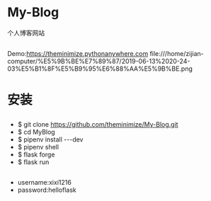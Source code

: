 # My-Blog
个人博客网站
##

Demo:https://theminimize.pythonanywhere.com
file:///home/zijian-computer/%E5%9B%BE%E7%89%87/2019-06-13%2020-24-03%E5%B1%8F%E5%B9%95%E6%88%AA%E5%9B%BE.png

# 安装
##
 - $ git clone https://github.com/theminimize/My-Blog.git
 - $ cd MyBlog
 - $ pipenv install ---dev
 - $ pipenv shell
 - $ flask forge
 - $ flask run

##
 - username:xixi1216
 - password:helloflask


